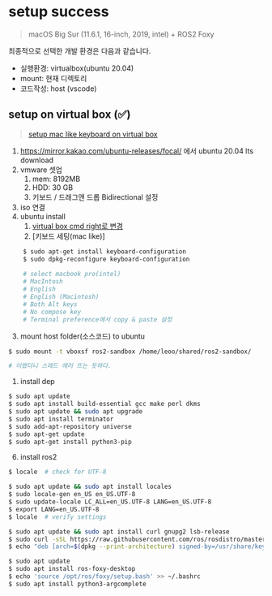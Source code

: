 # setup success
> macOS Big Sur (11.6.1, 16-inch, 2019, intel) + ROS2 Foxy

최종적으로 선택한 개발 환경은 다음과 같습니다.

- 실행환경: virtualbox(ubuntu 20.04)
- mount: 현재 디렉토리
- 코드작성: host (vscode)

## setup on virtual box (✅)
> [setup mac like keyboard on virtual box](https://bradwhittington.wordpress.com/2011/04/08/copy-paste-with-cmd-c-cmd-v-virtualbox-ubuntu-os/)
1. https://mirror.kakao.com/ubuntu-releases/focal/ 에서 ubuntu 20.04 lts download
2. vmware 셋업
   1. mem: 8192MB
   2. HDD: 30 GB
   3. 키보드 / 드래그앤 드롭 Bidirectional 설정
3. iso 연결
4. ubuntu install
   1. [virtual box cmd right로 변경](https://superuser.com/a/829588)
   2. [키보드 세팅(mac like)]
```bash
    $ sudo apt-get install keyboard-configuration
    $ sudo dpkg-reconfigure keyboard-configuration
    
    # select macbook pro(intel)
    # MacIntosh
    # English
    # English (Macintosh)
    # Both Alt keys
    # No compose key
    # Terminal preference에서 copy & paste 설정
```
   3. mount host folder(소스코드) to ubuntu

```bash
$ sudo mount -t vboxsf ros2-sandbox /home/leoo/shared/ros2-sandbox/

# 이랬더니 스레드 에러 뜨는 듯하다.
```

1. install dep
```bash
$ sudo apt update
$ sudo apt install build-essential gcc make perl dkms
$ sudo apt update && sudo apt upgrade
$ sudo apt install terminator
$ sudo add-apt-repository universe
$ sudo apt-get update
$ sudo apt-get install python3-pip
```

6. install ros2
```bash
$ locale  # check for UTF-8

$ sudo apt update && sudo apt install locales
$ sudo locale-gen en_US en_US.UTF-8
$ sudo update-locale LC_ALL=en_US.UTF-8 LANG=en_US.UTF-8
$ export LANG=en_US.UTF-8
$ locale  # verify settings

$ sudo apt update && sudo apt install curl gnupg2 lsb-release
$ sudo curl -sSL https://raw.githubusercontent.com/ros/rosdistro/master/ros.key  -o /usr/share/keyrings/ros-archive-keyring.gpg
$ echo "deb [arch=$(dpkg --print-architecture) signed-by=/usr/share/keyrings/ros-archive-keyring.gpg] http://packages.ros.org/ros2/ubuntu $(lsb_release -cs) main" | sudo tee /etc/apt/sources.list.d/ros2.list > /dev/null

$ sudo apt update
$ sudo apt install ros-foxy-desktop
$ echo 'source /opt/ros/foxy/setup.bash' >> ~/.bashrc
$ sudo apt install python3-argcomplete
```